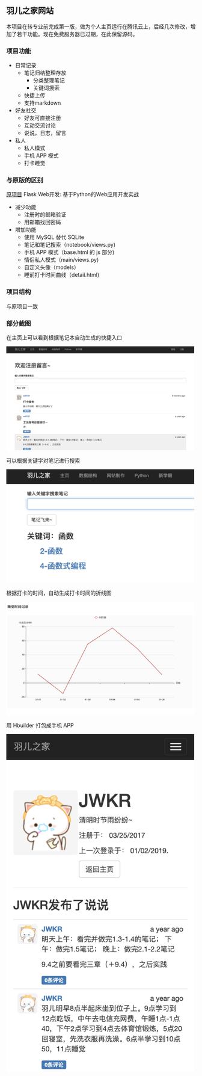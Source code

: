 ## 羽儿之家网站

本项目在转专业前完成第一版，做为个人主页运行在腾讯云上，后经几次修改，增加了若干功能。现在免费服务器已过期，在此保留源码。

### 项目功能

+ 日常记录
  + 笔记归纳整理存放
    + 分类整理笔记
    + 关键词搜索
  + 快捷上传
  + 支持markdown
+ 好友社交
  + 好友可直接注册
  + 互动交流讨论
  + 说说，日志，留言
+ 私人
  + 私人模式
  + 手机 APP 模式
  + 打卡睡觉

### 与原版的区别

[原项目](https://github.com/miguelgrinberg/flasky) Flask Web开发: 基于Python的Web应用开发实战

+ 减少功能
  + 注册时的邮箱验证
  + 用邮箱找回密码
+ 增加功能
  + 使用 MySQL 替代 SQLite
  + 笔记和笔记搜索（notebook/views.py)
  + 手机 APP 模式（base.html 的 js 部分)
  + 情侣私人模式（main/views.py)
  + 自定义头像（models）
  + 睡前打卡时间曲线（detail.html)
  
### 项目结构
与原项目一致

### 部分截图

在主页上可以看到根据笔记本自动生成的快捷入口

<img src="./images/index.png" width="500px"  alt="主页"/>

可以根据关键字对笔记进行搜索

<img src="./images/search.png" width="500px"  alt="笔记搜索"/>

根据打卡的时间，自动生成打卡时间的折线图

<img src="./images/sleep.png" width="500px"  alt="睡前打卡时间曲线"/>

用 Hbuilder 打包成手机 APP

<img src="./images/mobile.png" width="500px"  alt="手机模式"/>
